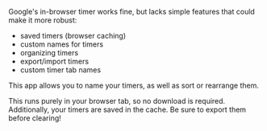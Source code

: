 Google's in-browser timer works fine, but lacks simple features that could make it more robust:

- saved timers (browser caching)
- custom names for timers
- organizing timers
- export/import timers
- custom timer tab names

This app allows you to name your timers, as well as sort or rearrange them.

This runs purely in your browser tab, so no download is required. Additionally, your timers are saved in the cache. Be sure to export them before clearing!
